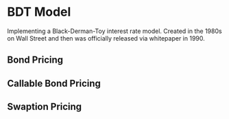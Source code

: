# BDT Model
Implementing a Black-Derman-Toy interest rate model. Created in the 1980s on Wall Street and then was officially released via whitepaper in 1990.

## Bond Pricing

## Callable Bond Pricing

## Swaption Pricing 





